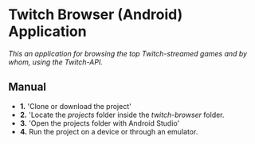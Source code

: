 # Twitch Browser (Android) Application

*This an application for browsing the top Twitch-streamed games and by whom, using the Twitch-API.*

## Manual
 - **1.** 'Clone or download the project'
 - **2.** 'Locate the *projects* folder inside the *twitch-browser* folder.
 - **3.** 'Open the projects folder with Android Studio'
 - **4.** Run the project on a device or through an emulator.